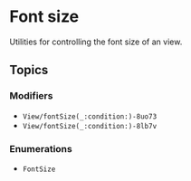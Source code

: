 # Font size

Utilities for controlling the font size of an view.

## Topics

### Modifiers

- ``View/fontSize(_:condition:)-8uo73``
- ``View/fontSize(_:condition:)-8lb7v``

### Enumerations

- ``FontSize``
